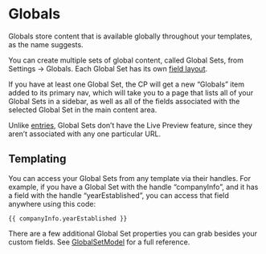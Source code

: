 # Globals

Globals store content that is available globally throughout your templates, as the name suggests.

You can create multiple sets of global content, called Global Sets, from Settings → Globals. Each Global Set has its own [field layout](fields.md#field-layouts).

If you have at least one Global Set, the CP will get a new “Globals” item added to its primary nav, which will take you to a page that lists all of your Global Sets in a sidebar, as well as all of the fields associated with the selected Global Set in the main content area.

Unlike [entries](sections-and-entries.md#entries), Global Sets don’t have the Live Preview feature, since they aren’t associated with any one particular URL.

## Templating

You can access your Global Sets from any template via their handles. For example, if you have a Global Set with the handle “companyInfo”, and it has a field with the handle “yearEstablished”, you can access that field anywhere using this code:

```twig
{{ companyInfo.yearEstablished }}
```

There are a few additional Global Set properties you can grab besides your custom fields. See [GlobalSetModel](templating/globalsetmodel.md) for a full reference.